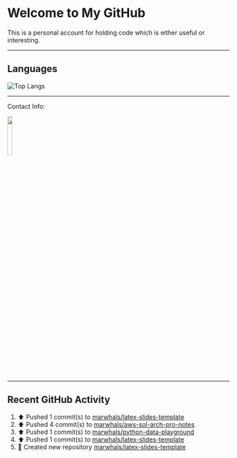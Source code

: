 # Welcome to My GitHub

This is a personal account for holding code which is either useful or interesting.

---
## Languages

![Top Langs](https://github-readme-stats.vercel.app/api/top-langs/?username=marwhals&layout=compact&bg_color=282c34&text_color=ffffff&title_color=ff5733)

---
Contact Info:

<a href="https://www.linkedin.com/in/marjanmubarok/">
  <img src="https://upload.wikimedia.org/wikipedia/commons/0/01/LinkedIn_Logo.svg" width="15%">
</a>

---

## Recent GitHub Activity

<!--RECENT_ACTIVITY:start-->
1. ⬆️ Pushed 1 commit(s) to [marwhals/latex-slides-template](https://github.com/marwhals/latex-slides-template)<br>
2. ⬆️ Pushed 4 commit(s) to [marwhals/aws-sol-arch-pro-notes](https://github.com/marwhals/aws-sol-arch-pro-notes)<br>
3. ⬆️ Pushed 1 commit(s) to [marwhals/python-data-playground](https://github.com/marwhals/python-data-playground)<br>
4. ⬆️ Pushed 1 commit(s) to [marwhals/latex-slides-template](https://github.com/marwhals/latex-slides-template)<br>
5. 📔 Created new repository [marwhals/latex-slides-template](https://github.com/marwhals/latex-slides-template)<br>
<!--RECENT_ACTIVITY:end-->
